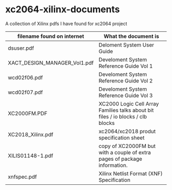 # xc2064-xilinx-documents
A collection of Xilinx pdfs I have found for xc2064 project

| filename found on internet   | What the document is |
|------------------------------|------------------------------------------------------------------------------|
| dsuser.pdf                   | Deloment System User Guide |
| XACT_DESIGN_MANAGER_Vol1.pdf | Develoment System Reference Guide Vol 1 |
| wcd02f06.pdf                 | Develoment System Reference Guide Vol 2 |
| wcd02f07.pdf                 | Develoment System Reference Guide Vol 3 |
| XC2000FM.PDF                 | XC2000 Logic Cell Array Families  talks about bit files / io blocks / clb blocks |
| XC2018_Xilinx.pdf            | xc2064/xc2018 produt specification sheet |
| XILIS01148-1.pdf             | copy of XC2000FM but with a couple of extra pages of package information.  |
| xnfspec.pdf                  | Xilinx Netlist Format (XNF) Specification |
